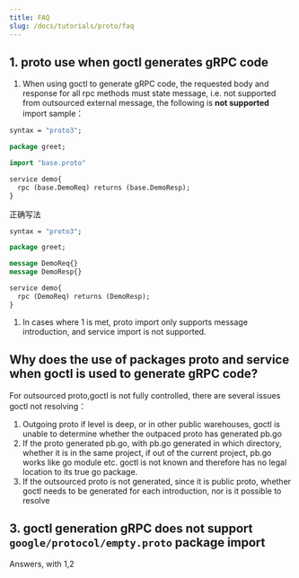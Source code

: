 ```yaml
---
title: FAQ
slug: /docs/tutorials/proto/faq
---
```


## 1. proto use when goctl generates gRPC code

1. When using goctl to generate gRPC code, the requested body and response for all rpc methods must state message, i.e. not supported from outsourced external message, the following is **not supported** import sample：

```protobuf
syntax = "proto3";

package greet;

import "base.proto"

service demo{
  rpc (base.DemoReq) returns (base.DemoResp);
}
```

正确写法

```protobuf
syntax = "proto3";

package greet;

message DemoReq{}
message DemoResp{}

service demo{
  rpc (DemoReq) returns (DemoResp);
}
```

1. In cases where 1 is met, proto import only supports message introduction, and service import is not supported.

## Why does the use of packages proto and service when goctl is used to generate gRPC code?

For outsourced proto,goctl is not fully controlled, there are several issues goctl not resolving：

1. Outgoing proto if level is deep, or in other public warehouses, goctl is unable to determine whether the outpaced proto has generated pb.go
2. If the proto generated pb.go, with pb.go generated in which directory, whether it is in the same project, if out of the current project, pb.go works like go module etc. goctl is not known and therefore has no legal location to its true go package.
3. If the outsourced proto is not generated, since it is public proto, whether goctl needs to be generated for each introduction, nor is it possible to resolve

## 3. goctl generation gRPC does not support `google/protocol/empty.proto` package import

Answers, with 1,2
